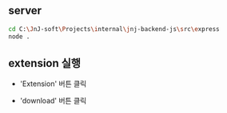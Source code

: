 ## server

```sh
cd C:\JnJ-soft\Projects\internal\jnj-backend-js\src\express
node .
```

## extension 실행
- 'Extension' 버튼 클릭

- 'download' 버튼 클릭